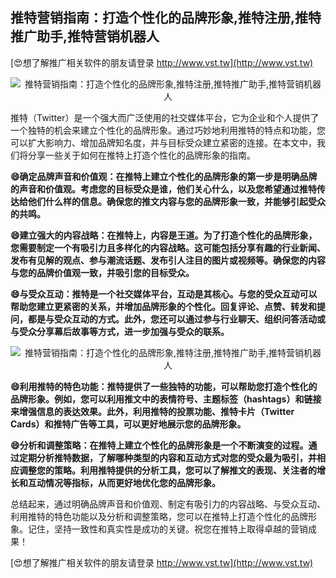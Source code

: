 ## **推特营销指南：打造个性化的品牌形象,推特注册,推特推广助手,推特营销机器人**

[😍想了解推广相关软件的朋友请登录 http://www.vst.tw](http://www.vst.tw)

 <center><img src="https://vst.tw/MP4/tuiguang/png/4.png" alt="推特营销指南：打造个性化的品牌形象,推特注册,推特推广助手,推特营销机器人"></center>

推特（Twitter）是一个强大而广泛使用的社交媒体平台，它为企业和个人提供了一个独特的机会来建立个性化的品牌形象。通过巧妙地利用推特的特点和功能，您可以扩大影响力、增加品牌知名度，并与目标受众建立紧密的连接。在本文中，我们将分享一些关于如何在推特上打造个性化的品牌形象的指南。

**😄确定品牌声音和价值观：在推特上建立个性化的品牌形象的第一步是明确品牌的声音和价值观。考虑您的目标受众是谁，他们关心什么，以及您希望通过推特传达给他们什么样的信息。确保您的推文内容与您的品牌形象一致，并能够引起受众的共鸣。**

**😄建立强大的内容战略：在推特上，内容是王道。为了打造个性化的品牌形象，您需要制定一个有吸引力且多样化的内容战略。这可能包括分享有趣的行业新闻、发布有见解的观点、参与潮流话题、发布引人注目的图片或视频等。确保您的内容与您的品牌价值观一致，并吸引您的目标受众。**

**😄与受众互动：推特是一个社交媒体平台，互动是其核心。与您的受众互动可以帮助您建立更紧密的关系，并增加品牌形象的个性化。回复评论、点赞、转发和提问，都是与受众互动的方式。此外，您还可以通过参与行业聊天、组织问答活动或与受众分享幕后故事等方式，进一步加强与受众的联系。**

 <center><img src="https://vst.tw/MP4/tuiguang/png/3.png" alt="推特营销指南：打造个性化的品牌形象,推特注册,推特推广助手,推特营销机器人"></center>

**😄利用推特的特色功能：推特提供了一些独特的功能，可以帮助您打造个性化的品牌形象。例如，您可以利用推文中的表情符号、主题标签（hashtags）和链接来增强信息的表达效果。此外，利用推特的投票功能、推特卡片（Twitter Cards）和推特广告等工具，可以更好地展示您的品牌形象。**

**😄分析和调整策略：在推特上建立个性化的品牌形象是一个不断演变的过程。通过定期分析推特数据，了解哪种类型的内容和互动方式对您的受众最为吸引，并相应调整您的策略。利用推特提供的分析工具，您可以了解推文的表现、关注者的增长和互动情况等指标，从而更好地优化您的品牌形象。**

总结起来，通过明确品牌声音和价值观、制定有吸引力的内容战略、与受众互动、利用推特的特色功能以及分析和调整策略，您可以在推特上打造个性化的品牌形象。记住，坚持一致性和真实性是成功的关键。祝您在推特上取得卓越的营销成果！

[😍想了解推广相关软件的朋友请登录 http://www.vst.tw](http://www.vst.tw)



